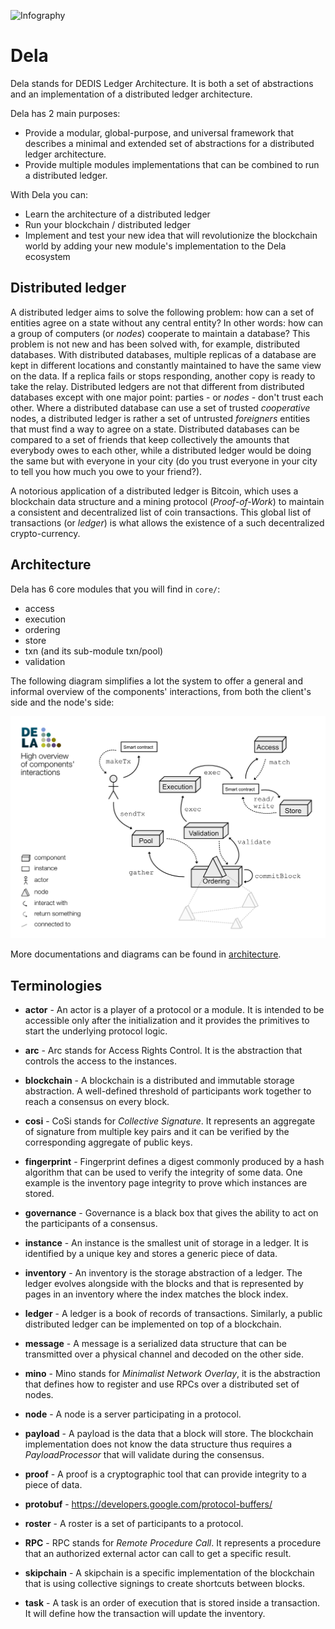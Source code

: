 ![Infography](assets/infograph.png)

# Dela

Dela stands for DEDIS Ledger Architecture. It is both a set of abstractions and
an implementation of a distributed ledger architecture.

Dela has 2 main purposes:

- Provide a modular, global-purpose, and universal framework that describes a
  minimal and extended set of abstractions for a distributed ledger
  architecture.
- Provide multiple modules implementations that can be combined to run a
  distributed ledger.

With Dela you can:

- Learn the architecture of a distributed ledger
- Run your blockchain / distributed ledger
- Implement and test your new idea that will revolutionize the blockchain world
  by adding your new module's implementation to the Dela ecosystem

## Distributed ledger

A distributed ledger aims to solve the following problem: how can a set of
entities agree on a state without any central entity? In other words: how can a
group of computers (or *nodes*) cooperate to maintain a database? This problem
is not new and has been solved with, for example, distributed databases. With
distributed databases, multiple replicas of a database are kept in different
locations and constantly maintained to have the same view on the data. If a
replica fails or stops responding, another copy is ready to take the relay.
Distributed ledgers are not that different from distributed databases except
with one major point: parties - or *nodes* - don't trust each other. Where a
distributed database can use a set of trusted *cooperative* nodes, a distributed
ledger is rather a set of untrusted *foreigners* entities that must find a way
to agree on a state. Distributed databases can be compared to a set of friends
that keep collectively the amounts that everybody owes to each other, while a
distributed ledger would be doing the same but with everyone in your city (do
you trust everyone in your city to tell you how much you owe to your friend?).

A notorious application of a distributed ledger is Bitcoin, which uses a
blockchain data structure and a mining protocol (*Proof-of-Work*) to maintain a
consistent and decentralized list of coin transactions. This global list of
transactions (or *ledger*) is what allows the existence of a such decentralized
crypto-currency.

## Architecture

Dela has 6 core modules that you will find in `core/`:

- access
- execution
- ordering
- store
- txn (and its sub-module txn/pool)
- validation

The following diagram simplifies a lot the system to offer a general and
informal overview of the components' interactions, from both the client's side
and the node's side:

![global overview](assets/overview.png)

More documentations and diagrams can be found in [architecture](architecture.md).

## Terminologies

- **actor** - An actor is a player of a protocol or a module. It is intended to
  be accessible only after the initialization and it provides the primitives to
  start the underlying protocol logic.

- **arc** - Arc stands for Access Rights Control. It is the abstraction that
  controls the access to the instances.

- **blockchain** - A blockchain is a distributed and immutable storage
  abstraction. A well-defined threshold of participants work together to reach a
  consensus on every block.

- **cosi** - CoSi stands for *Collective Signature*. It represents an aggregate
  of signature from multiple key pairs and it can be verified by the
  corresponding aggregate of public keys.

- **fingerprint** - Fingerprint defines a digest commonly produced by a hash
  algorithm that can be used to verify the integrity of some data. One example
  is the inventory page integrity to prove which instances are stored.

- **governance** - Governance is a black box that gives the ability to act on
  the participants of a consensus.

- **instance** - An instance is the smallest unit of storage in a ledger. It is
  identified by a unique key and stores a generic piece of data.

- **inventory** - An inventory is the storage abstraction of a ledger. The
  ledger evolves alongside with the blocks and that is represented by pages in
  an inventory where the index matches the block index.

- **ledger** - A ledger is a book of records of transactions. Similarly, a
  public distributed ledger can be implemented on top of a blockchain.

- **message** - A message is a serialized data structure that can be transmitted
  over a physical channel and decoded on the other side.

- **mino** - Mino stands for *Minimalist Network Overlay*, it is the abstraction
  that defines how to register and use RPCs over a distributed set of nodes.

- **node** - A node is a server participating in a protocol.

- **payload** - A payload is the data that a block will store. The blockchain
  implementation does not know the data structure thus requires a
  *PayloadProcessor* that will validate during the consensus.

- **proof** - A proof is a cryptographic tool that can provide integrity to a
  piece of data.

- **protobuf** - https://developers.google.com/protocol-buffers/

- **roster** - A roster is a set of participants to a protocol.

- **RPC** - RPC stands for *Remote Procedure Call*. It represents a procedure
  that an authorized external actor can call to get a specific result.

- **skipchain** - A skipchain is a specific implementation of the blockchain
  that is using collective signings to create shortcuts between blocks.

- **task** - A task is an order of execution that is stored inside a
  transaction. It will define how the transaction will update the inventory.
